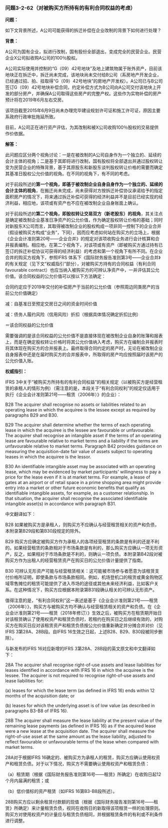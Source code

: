 ### 问题3-2-62（对被购买方所持有的有利合同权益的考虑）

**问题：**

如下文背景所述，A公司可能获得的拆迁补偿在企业改制的背景下如何进行处理？

**背景：**

A公司为国有企业，拟进行改制，国有股份全部退出，变成完全的民营企业。民营企业X公司拟收购A公司的100％股权。

A公司实际使用并控制的“G（09）42号地块”及地上建筑物属于账外资产，目前该地块正在拆迁中，拆迁尚未完成，该地块尚未交付给B公司（系房地产开发企业，已经通过招、拍、挂取得“G（09）42号地块”的房地产开发权）。A公司已与B公司签订G（09）42号地块补偿合同，约定补偿方式为B公司向A公司交付该地块上开发的部分房产，并确保A公司取得这些房产的完整产权。这些作为实物补偿的房产预计将在2019年6月左右交房。

该项目截至2015年6月9日尚未办理完毕建设规划许可证和施工许可证，原因主要系政府行政审批拖延所致。

目前，A公司正在进行资产评估，为其改制和被X公司收购100％股权的交易提供作价依据。

**解答：**

此问题应区分两个视角讨论：一是在被改制的A公司自身作为一个独立的、延续的会计主体的视角；二是基于其即将进行改制，国有股权将全部退出并通过股权转让变为民营企业的特殊背景，基于其原股东和新股东谈判股权转让价格的需要而确定其基准日股权公允价值的视角。在不同的视角下，有不同的考虑。

对于前段所述的**第一个视角，即基于被改制企业自身自身作为一个独立的、延续的会计主体的视角**，在搬迁尚未完成，尚未获得对方按拆迁补偿协议承诺给予的指定面积房产的情况下，将来通过拆迁补偿可获得的经济利益并不是目前已经实现的经济利益，相应地，该项或有资产也不应在被改制企业自身账面上确认。

对于前段所述的**第二个视角，即股权转让交易双方（新老股东）的视角**，其关注点是确定被改制企业基准日净资产的公允价值，作为确定股权转让价格的基础；同时对新股东X公司而言，其取得被改制企业的股权构成一项非同一控制下的企业合并（假设被购买方构成“业务”，下同），因而应考虑如何站在购买方的立场上，根据《企业会计准则第20号——企业合并》的规定对该项收购业务进行会计核算和合并报表编制。相应地，在第二个视角下，对该项或有资产（即被购买方通过持有已签订的拆迁补偿协议可获得的经济利益）的考虑和第一个视角下有所不同。在企业合并的购买方视角下，参照IFRS
体系下《国际财务报告准则第3号——企业合并》的有关规定（见下文“权威指引”部分），对被购买方持有的合同权益（有利合同
favourable
contract）也应当纳入被购买方的可辨认净资产中，一并评估其公允价值。该合同权益的公允价值可以按以下方法确定：

合同约定应于2019年交付的补偿房产于当前的公允价值（参照周边同类房产的当前公允价值确定）

减：自基准日至预定交房日之间的资金时间价值

减：债务人履约风险（信用风险）折扣（根据具体情况确定折扣比例）

＝该合同权益的公允价值

需要强调的是该合同权益的公允价值不是直接体现在被改制企业自身的账簿和报表上，而是在确定股权转让价格时将其公允价值纳入考虑，购买方在编制合并报表时将其体现在购买方的合并报表上。最终取得合同约定的房产时，无论在被改制企业自身报表中还是在届时购买方的合并报表中，所取得的房产均应按照届时该房产的公允价值入账。

**权威指引：**

IFRS
3中关于“被购买方所持有的有利合同权益”的相关规定（以被购买方是经营租赁的承租人的情形为例）（需注意的是，本段关于“有利合同权利”的规定仅适用于执行《企业会计准则第21号——租赁（2006年）》的企业）：

B28 The acquirer shall recognise no assets or liabilities related to an
operating lease in which the acquiree is the lessee except as required by
paragraphs B29 and B30.

B29 The acquirer shall determine whether the terms of each operating lease in
which the acquiree is the lessee are favourable or unfavourable. The acquirer
shall recognise an intangible asset if the terms of an operating lease are
favourable relative to market terms and a liability if the terms are
unfavourable relative to market terms. Paragraph B42 provides guidance on
measuring the acquisition-date fair value of assets subject to operating leases
in which the acquiree is the lessor.

B30 An identifiable intangible asset may be associated with an operating lease,
which may be evidenced by market participants' willingness to pay a price for
the lease even if it is at market terms. For example, a lease of gates at an
airport or of retail space in a prime shopping area might provide entry into a
market or other future economic benefits that qualify as identifiable intangible
assets, for example, as a customer relationship. In that situation, the acquirer
shall recognise the associated identifiable intangible asset(s) in accordance
with paragraph B31.

中文翻译如下：

B28
如果被购买方是承租人，则购买方不应确认与经营租赁相关的资产和负债，本附录第B29段和第B30段规定的除外。

B29
购买方应确定被购买方作为承租人的各项经营租赁的条款是有利的还是不利的。如果经营租赁的条款相对于市场条款是有利的，那么购买方应确认一项无形资产，反之，如果相对于市场条款是不利的，则确认一项负债。本附录第B42段对被购买方作为出租人的经营租赁资产在购买日的公允价值计量提供了指南。

B30
可辨认无形资产可能与经营租赁相关：这可能被市场参与者愿意为该租赁支付价格所证明，即使条款与市场条款相同。例如，机场登机口的租赁或黄金购物区域零售摊位的租赁可能提供了进入市场的途径或其他未来经济利益，比如客户关系。在这种情况下，购买方应根据本附录第B31段确认相关的可辨认无形资产。

值得注意的是，“有利合同权利”这一表述是基于《企业会计准则第21号——租赁（2006年）》，购买方与被购买方均不确认与经营租赁相关的资产和负债。在《企业会计准则第21号——租赁（2018年修订）》生效之后，被购买方在租赁期开始日对该租赁确认了使用权资产和租赁负债时，若租约在购买日之后继续有效的，对购买方在购买日应对该租赁资产和租赁负债按公允价值重新确定并分摊合并对价（见IFRS
3第28A、28B段。自IFRS 16生效之日起，上述B28、B29、B30段被同步删除）。

与新发布的IFRS 16对应新增的IFRS 3第28A、28B段的英文原文和中文翻译如下：

28A The acquirer shall recognise right-of-use assets and lease liabilities for
leases identified in accordance with IFRS 16 in which the acquiree is the
lessee. The acquirer is not required to recognise right-of-use assets and lease
liabilities for:

(a) leases for which the lease term (as defined in IFRS 16) ends within 12
months of the acquisition date; or

(b) leases for which the underlying asset is of low value (as described in
paragraphs B3-B8 of IFRS 16).

28B The acquirer shall measure the lease liability at the present value of the
remaining lease payments (as defined in IFRS 16) as if the acquired lease were a
new lease at the acquisition date. The acquirer shall measure the right-of-use
asset at the same amount as the lease liability, adjusted to reflect favourable
or unfavourable terms of the lease when compared with market terms.

28A对于根据IFRS
16确定的、被购买方为承租人的租赁，购买方应确认使用权资产和租赁负债。对于以下情况，购买方不需要确认使用权资产和租赁负债：

（a）租赁期（根据《国际财务报告准则第16号——租赁》所确定）在收购日起12个月内届满的租赁；或

（b）低价值标的资产租赁（如IFRS 16第B3-B8段所述）。

28B购买方应以剩余租赁付款额的现值（根据《国际财务报告准则第16号——租赁》所确定）来计量租赁负债，视同在收购日的新取得该项租赁一样的处理原则。购买方对使用权资产的计量应与租赁负债相同，并根据租赁条件的有利或不利条件进行调整。